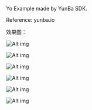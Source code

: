 Yo Example made by YunBa SDK.

Reference: yunba.io


效果图：

![Alt img](imgs/set_username.png)

![Alt img](imgs/add_user.png)

![Alt img](imgs/friend_list.png)

![Alt img](imgs/send_yo.png)

![Alt img](imgs/details.png)

![Alt img](imgs/chat2.png)








